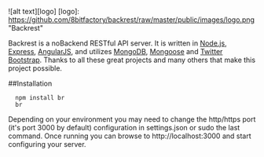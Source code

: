 ![alt text][logo]
[logo]: https://github.com/8bitfactory/backrest/raw/master/public/images/logo.png "Backrest"

Backrest is a noBackend RESTful API server.  It is written in [Node.js](http://nodejs.org/), [Express](http://expressjs.com/), [AngularJS](http://angularjs.org/), and utilizes [MongoDB](http://www.mongodb.org/), [Mongoose](http://mongoosejs.com/) and [Twitter Bootstrap](http://getbootstrap.com).  Thanks to all these great projects and many others that make this project possible.

##Installation
```
  npm install br
  br
```
Depending on your environment you may need to change the http/https port (it's port 3000 by default) configuration in settings.json or sudo the last command.  Once running you can browse to http://localhost:3000 and start configuring your server.

